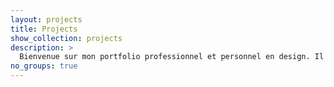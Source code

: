 ```yaml
---
layout: projects
title: Projects
show_collection: projects
description: >
  Bienvenue sur mon portfolio professionnel et personnel en design. Il vous permettra de découvrir mes compétences créatives et techniques, ainsi que mon expérience dans le domaine. Vous y trouverez une sélection de mes projets les plus récents et les plus pertinents, allant du design graphique au web design, en passant par l'expérience utilisateur et la conception d'interface.
no_groups: true
---
```

